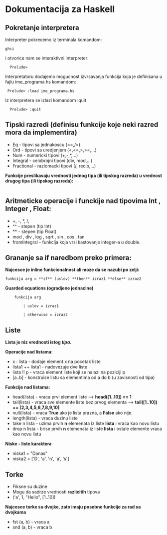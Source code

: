 # Dokumentacija za Haskell
## Pokretanje interpretera

Interpreter pokrecemo iz terminala komandom:

``` 
ghci
```

  i otvorice nam se interaktivni interpreter:

```
  Prelude>  
```

  Interpretatoru dodajemo mogucnost izvrsavanja funkcija koja je definisana u fajlu
  ime_programa.hs komandom:

```
 Prelude> :load ime_programa.hs
```

  Iz interpretera se izlazi komandom :quit 

```
  Prelude> :quit 
```

## Tipski razredi (definisu funkcije koje neki razred mora da implementira)
-  Eq - tipovi sa jednakoscu (==,/=)
-  Ord - tipovi sa uredjenjem (<,<=,>,>=,...)
-  Num - numericki tipovi (+,-,*,...)
-  Integral - celobrojni tipovi (div, mod,...)
-  Fractional - razlomacki tipovi (/, recip,...)

**Funkcije preslikavaju vrednosti jednog tipa (ili tipskog razreda) u vrednost drugog tipa (ili tipskog razreda):**

``` duplo :: Int -> Int 
```

## Aritmeticke operacije i funckije nad tipovima Int , Integer , Float:
- +, -, *, /,
- ^^ - stepen (tip Int)
- ** - stepen (tip Float)
- mod , div , log , sqrt , sin , cos , tan 
- fromIntegral - funkcija koja vrsi kastovanje integer-a u double.

## Grananje sa if naredbom preko primera:
**Najcesce je inline funkcionalnost ali moze da se nazubi po zelji:**

```
funkcija arg = **if** (uslov) **then** izraz1 **else** izraz2
```

**Guarded equations (ogradjene jednacine)**


		funkcija arg

			| uslov = izraz1
				
			| otherwise = izraz2 



## Liste
**Lista je niz vrednosti istog *tipa*.**

**Operacije nad listama:**

- x : lista - dodaje element x na pocetak liste
- lista1 ++ lista1 - nadovezuje dve liste
- lista !! p - vraca element liste koji se nalazi na poziciji p
- [a..b] - konstruise listu sa elementima od a do b (u zavisnosti od tipa)

**Funkcije nad listama:**

- head(lista) - vraca prvi element liste --> **head([1..10]) == 1**
- tail(lista) - vraca sve elemente liste bez prvog elementa --> **tail([1..10]) == [2,3,4,5,6,7,8,9,10]**
- null(lista) - vraca **True** ako je lista prazna, a **False** ako nije.
- length(lista) - vraca duzinu liste
- take n lista - uzima prvih **n** elemenata iz liste **lista** i vraca kao novu listu
- drop n lista - brise prvih **n** elemenata iz liste **lista** i ostale elemente vraca kao novu listu

**Niske - liste karaktera**

- niska1 = "Danas"
- niska2 = ['D', 'a', 'n', 'a', 's']

## Torke
- Fiksne su duzine
- Mogu da sadrze vrednosti **razlicitih** tipova
- ('a', 1, "Hello", [1..10])

**Najcesce torke su dvojke, zato imaju posebne funkcije za rad sa dvojkama**

- fst (a, b) - vraca a
- snd (a, b) - vraca b
















